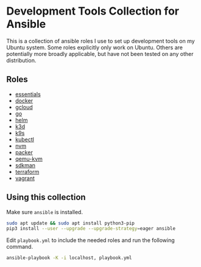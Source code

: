 # Development Tools Collection for Ansible

This is a collection of ansible roles I use to set up development tools on my Ubuntu system. Some roles explicitly only work on Ubuntu. Others are potentially more broadly applicable, but have not been tested on any other distribution.

## Roles

- [essentials](roles/essentials)
- [docker](roles/docker)
- [gcloud](roles/gcloud)
- [go](roles/go)
- [helm](roles/helm)
- [k3d](roles/k3d)
- [k9s](roles/k9s)
- [kubectl](roles/kubectl)
- [nvm](roles/nvm)
- [packer](roles/packer)
- [qemu-kvm](roles/qemu-kvm)
- [sdkman](roles/sdkman)
- [terraform](roles/terraform)
- [vagrant](roles/vagrant)

## Using this collection

Make sure `ansible` is installed.

```sh
sudo apt update && sudo apt install python3-pip
pip3 install --user --upgrade --upgrade-strategy=eager ansible
```

Edit `playbook.yml` to include the needed roles and run the following command.

```sh
ansible-playbook -K -i localhost, playbook.yml
```
